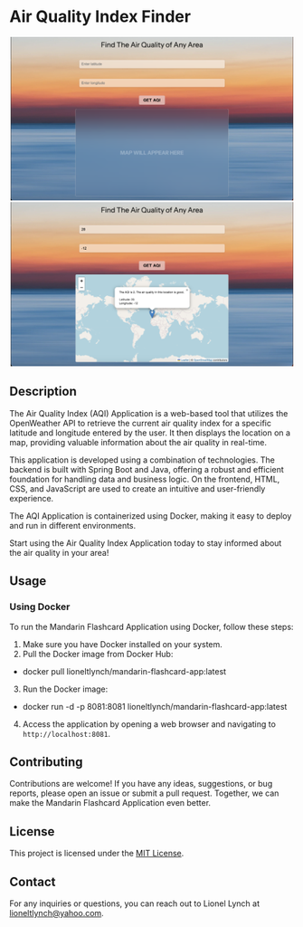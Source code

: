 # Air Quality Index Finder 

<div align="center">
  <img src="Images/Screenshot 2023-05-14 at 3.14.13 PM.png" alt="Screenshot 1" width="500" />
  <img src="Images/Screenshot 2023-05-14 at 3.14.35 PM.png" alt="Screenshot 2" width="500" />
</div>

## Description

The Air Quality Index (AQI) Application is a web-based tool that utilizes the OpenWeather API to retrieve the current air quality index for a specific latitude and longitude entered by the user. It then displays the location on a map, providing valuable information about the air quality in real-time.

This application is developed using a combination of technologies. The backend is built with Spring Boot and Java, offering a robust and efficient foundation for handling data and business logic. On the frontend, HTML, CSS, and JavaScript are used to create an intuitive and user-friendly experience.

The AQI Application is containerized using Docker, making it easy to deploy and run in different environments.

Start using the Air Quality Index Application today to stay informed about the air quality in your area!

## Usage

### Using Docker

To run the Mandarin Flashcard Application using Docker, follow these steps:

1. Make sure you have Docker installed on your system.
2. Pull the Docker image from Docker Hub:

- docker pull lioneltlynch/mandarin-flashcard-app:latest

3. Run the Docker image:

- docker run -d -p 8081:8081 lioneltlynch/mandarin-flashcard-app:latest
  
4. Access the application by opening a web browser and navigating to `http://localhost:8081`.

## Contributing

Contributions are welcome! If you have any ideas, suggestions, or bug reports, please open an issue or submit a pull request. Together, we can make the Mandarin Flashcard Application even better.

## License

This project is licensed under the [MIT License](LICENSE).

## Contact

For any inquiries or questions, you can reach out to Lionel Lynch at lioneltlynch@yahoo.com.
